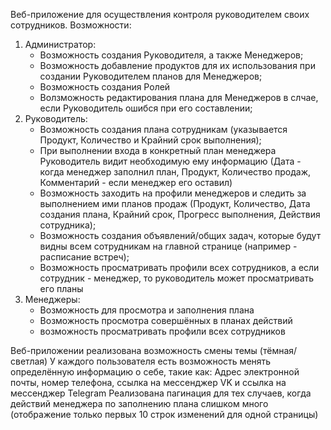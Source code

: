 Веб-приложение для осуществления контроля руководителем своих сотрудников.
Возможности:
1) Администратор:
   - Возможность создания Руководителя, а также Менеджеров;
   - Возможность добавление продуктов для их использования при создании Руководителем планов для Менеджеров;
   - Возможность создания Ролей
   - Волзможность редактирования плана для Менеджеров в слчае, если Руководитель ошибся при его составлении;
2) Руководитель:
   - Возможность создания плана сотрудникам (указывается Продукт, Количество и Крайний срок выполнения);
   - При выполнении входа в конкретный план менеджера Руководитель видит необходимую ему информацию (Дата - когда менеджер заполнил план,	Продукт,	Количество продаж,	Комментарий - если менеджер его оставил)
   - Возможность заходить на профили менеджеров и следить за выполнением ими планов продаж (Продукт, Количество, Дата создания плана, Крайний срок, Прогресс выполнения, Действия сотрудника);
   - Возможность создания объявлений/общих задач, которые будут видны всем сотрудникам на главной странице (например - расписание встреч);
   - Возможность просматривать профили всех сотрудников, а если сотрудник - менеджер, то руководитель может просматривать его планы
3) Менеджеры:
   - Возможность для просмотра и заполнения плана
   - Возможность просмотра совершённых в планах действий
   - возможность просматривать профили всех сотрудников


Веб-приложении реализована возможность смены темы (тёмная/светлая)
У каждого пользователя есть возможность менять определённую информацию о себе, такие как: Адрес электронной почты, номер телефона, ссылка на мессенджер VK и ссылка на мессенджер Telegram
Реализована пагинация для тех случаев, когда действий менеджера по заполнению плана слишком много (отображение только первых 10 строк изменений для одной страницы)
